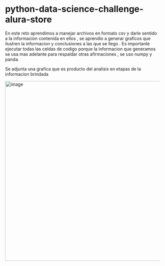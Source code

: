 # python-data-science-challenge-alura-store

En este reto aprendimos a manejar archivos en formato csv y darle sentido a la informacion contenida en ellos , se aprendio a generar graficos que ilustren la informacion y conclusiones a las que se llego .  Es importante ejecutar todas las celdas de codigo porque la informacion que generamos se usa mas adelante para respaldar otras afirmaciones , se uso numpy y panda.

Se adjunta una grafica que es producto del analisis en etapas de la informacion brindada

<img width="1178" height="584" alt="image" src="https://github.com/user-attachments/assets/42ce9e24-de46-4cf3-bd16-81d1d212615b" />

